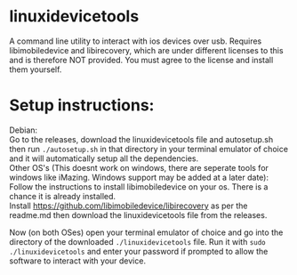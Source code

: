 # linuxidevicetools
A command line utility to interact with ios devices over usb. Requires libimobiledevice and libirecovery, which are under different licenses to this and is therefore NOT provided. You must agree to the license and install them yourself.


# Setup instructions:  
Debian:  
Go to the releases, download the linuxidevicetools file and autosetup.sh then run `./autosetup.sh` in that directory in your terminal emulator of choice and it will automatically setup all the dependencies.  
Other OS's (This doesnt work on windows, there are seperate tools for windows like iMazing. Windows support may be added at a later date):  
Follow the instructions to install libimobiledevice on your os. There is a chance it is already installed.  
Install https://github.com/libimobiledevice/libirecovery as per the readme.md then download the linuxidevicetools file from the releases.  

Now (on both OSes) open your terminal emulator of choice and go into the directory of the downloaded `./linuxidevicetools` file. Run it with `sudo ./linuxidevicetools` and enter your password if prompted to allow the software to interact with your device.  
